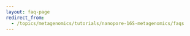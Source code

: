 ```yaml
---
layout: faq-page
redirect_from:
  - /topics/metagenomics/tutorials/nanopore-16S-metagenomics/faqs
---
```

